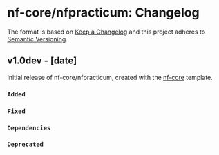 # nf-core/nfpracticum: Changelog

The format is based on [Keep a Changelog](https://keepachangelog.com/en/1.0.0/)
and this project adheres to [Semantic Versioning](https://semver.org/spec/v2.0.0.html).

## v1.0dev - [date]

Initial release of nf-core/nfpracticum, created with the [nf-core](https://nf-co.re/) template.

### `Added`

### `Fixed`

### `Dependencies`

### `Deprecated`
